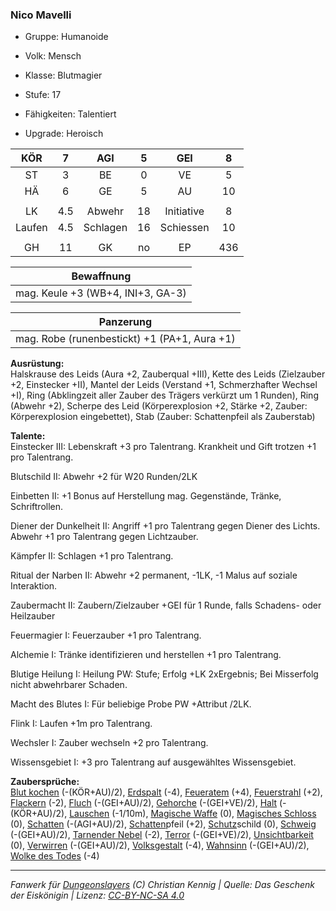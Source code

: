 ### Nico Mavelli

- Gruppe: Humanoide
- Volk: Mensch
- Klasse: Blutmagier
- Stufe: 17
- Fähigkeiten: Talentiert

- Upgrade: Heroisch

|  KÖR   |  7  |   AGI    |  5  |    GEI     |  8  |
| :----: | :-: | :------: | :-: | :--------: | :-: |
|   ST   |  3  |    BE    |  0  |     VE     |  5  |
|   HÄ   |  6  |    GE    |  5  |     AU     | 10  |
|        |     |          |     |            |     |
|   LK   | 4.5 |  Abwehr  | 18  | Initiative |  8  |
| Laufen | 4.5 | Schlagen | 16  | Schiessen  | 10  |
|        |     |          |     |            |     |
|   GH   | 11  |    GK    | no  |     EP     | 436 |

|            Bewaffnung             |
| :-------------------------------: |
| mag. Keule +3 (WB+4, INI+3, GA-3) |

|                  Panzerung                   |
| :------------------------------------------: |
| mag. Robe (runenbestickt) +1 (PA+1, Aura +1) |

**Ausrüstung:**  
Halskrause des Leids (Aura +2, Zauberqual +III), Kette des Leids (Zielzauber +2, Einstecker +II), Mantel der Leids (Verstand +1, Schmerzhafter Wechsel +I), Ring (Abklingzeit aller Zauber des Trägers verkürzt um 1 Runden), Ring (Abwehr +2), Scherpe des Leid (Körperexplosion +2, Stärke +2, Zauber: Körperexplosion eingebettet), Stab (Zauber: Schattenpfeil als Zauberstab)

**Talente:**  
Einstecker III: Lebenskraft +3 pro Talentrang. Krankheit und Gift trotzen +1 pro Talentrang.

Blutschild II: Abwehr +2 für W20 Runden/2LK

Einbetten II: +1 Bonus auf Herstellung mag. Gegenstände, Tränke, Schriftrollen.

Diener der Dunkelheit II: Angriff +1 pro Talentrang gegen Diener des Lichts. Abwehr +1 pro Talentrang gegen Lichtzauber.

Kämpfer II: Schlagen +1 pro Talentrang.

Ritual der Narben II: Abwehr +2 permanent, -1LK, -1 Malus auf soziale Interaktion.

Zaubermacht II: Zaubern/Zielzauber +GEI für 1 Runde, falls Schadens- oder Heilzauber

Feuermagier I: Feuerzauber +1 pro Talentrang.

Alchemie I: Tränke identifizieren und herstellen +1 pro Talentrang.

Blutige Heilung I: Heilung PW: Stufe; Erfolg +LK 2xErgebnis; Bei Misserfolg nicht abwehrbarer Schaden.

Macht des Blutes I: Für beliebige Probe PW +Attribut /2LK.

Flink I: Laufen +1m pro Talentrang.

Wechsler I: Zauber wechseln +2 pro Talentrang.

Wissensgebiet I: +3 pro Talentrang auf ausgewähltes Wissensgebiet.

**Zaubersprüche:**  
[Blut kochen](/grw/zauber/blut-kochen.md) (-(KÖR+AU)/2), [Erdspalt](/grw/zauber/erdspalt.md) (-4), [Feueratem](/grw/zauber/feueratem.md) (+4), [Feuerstrahl](/grw/zauber/feuerstrahl.md) (+2), [Flackern](/grw/zauber/flackern.md) (-2), [Fluch](/grw/zauber/fluch.md) (-(GEI+AU)/2), [Gehorche](/grw/zauber/gehorche.md) (-(GEI+VE)/2), [Halt](/grw/zauber/halt.md) (-(KÖR+AU)/2), [Lauschen](/grw/zauber/lauschen.md) (-1/10m), [Magische Waffe](/grw/zauber/magische-waffe.md) (0), [Magisches Schloss](/grw/zauber/magisches-schloss.md) (0), [Schatten](/grw/zauber/schatten.md) (-(AGI+AU)/2), [Schatten](/grw/zauber/schatten.md)pfeil (+2), [Schutz](/fanwerk/zauber/schutz.md)schild (0), [Schweig](/grw/zauber/schweig.md) (-(GEI+AU)/2), [Tarnender Nebel](/grw/zauber/tarnender-nebel.md) (-2), [Terror](/grw/zauber/terror.md) (-(GEI+VE)/2), [Unsichtbarkeit](/grw/zauber/unsichtbarkeit.md) (0), [Verwirren](/grw/zauber/verwirren.md) (-(GEI+AU)/2), [Volksgestalt](/grw/zauber/volksgestalt.md) (-4), [Wahnsinn](/grw/zauber/wahnsinn.md) (-(GEI+AU)/2), [Wolke des Todes](/grw/zauber/wolke-des-todes.md) (-4)

---

_Fanwerk für [Dungeonslayers](https://www.dungeonslayers.net/) (C) Christian Kennig | Quelle: Das Geschenk der Eiskönigin | Lizenz: [CC-BY-NC-SA 4.0](https://creativecommons.org/licenses/by-nc-sa/4.0/deed.de)_
